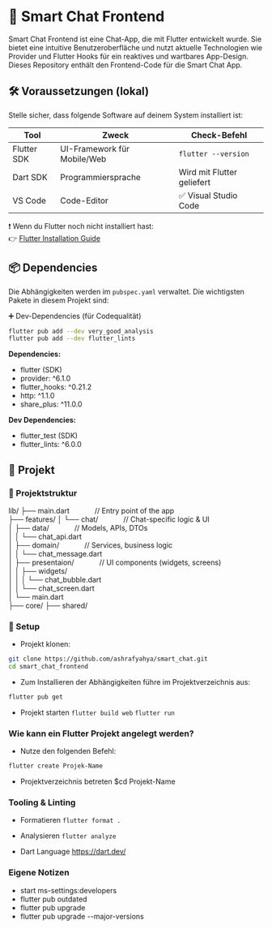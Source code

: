 # 🧠 Smart Chat Frontend

Smart Chat Frontend ist eine Chat-App, die mit Flutter entwickelt wurde. Sie bietet eine intuitive Benutzeroberfläche und nutzt aktuelle Technologien wie Provider und Flutter Hooks für ein reaktives und wartbares App-Design. Dieses Repository enthält den Frontend-Code für die Smart Chat App.

## 🛠️ Voraussetzungen (lokal)

Stelle sicher, dass folgende Software auf deinem System installiert ist:

| Tool             | Zweck                        | Check-Befehl             |
|------------------|-------------------------------|--------------------------|
| Flutter SDK      | UI-Framework für Mobile/Web   | `flutter --version`      |
| Dart SDK         | Programmiersprache            | Wird mit Flutter geliefert |
| VS Code          | Code-Editor                   | ✅ Visual Studio Code     |

❗ Wenn du Flutter noch nicht installiert hast:  
👉 [Flutter Installation Guide](https://docs.flutter.dev/get-started/install)


## 📦 Dependencies

Die Abhängigkeiten werden im `pubspec.yaml` verwaltet. Die wichtigsten Pakete in diesem Projekt sind:

➕ Dev-Dependencies (für Codequalität)
```bash
flutter pub add --dev very_good_analysis
flutter pub add --dev flutter_lints 
```

**Dependencies:**
- flutter (SDK)
- provider: ^6.1.0
- flutter_hooks: ^0.21.2
- http: ^1.1.0
- share_plus: ^11.0.0

**Dev Dependencies:**
- flutter_test (SDK)
- flutter_lints: ^6.0.0


## 🚀 Projekt
### 🧱 Projektstruktur
lib/
├── main.dart &emsp;&emsp;&emsp; // Entry point of the app  
├── features/
│   └── chat/ &emsp;&emsp;&emsp; // Chat-specific logic & UI  
│       ├── data/ &emsp;&emsp;&emsp; // Models, APIs, DTOs  
│       │   └── chat_api.dart  
│       ├── domain/ &emsp;&emsp;&emsp; // Services, business logic  
│       │   └── chat_message.dart  
│       ├── presentaion/ &emsp;&emsp;&emsp; // UI components (widgets, screens)  
│       │   ├── widgets/  
│       │   │   └── chat_bubble.dart  
│       │   └── chat_screen.dart  
│       └── main.dart  
├── core/
├── shared/


### 🔧 Setup

- Projekt klonen: 
```sh
git clone https://github.com/ashrafyahya/smart_chat.git
cd smart_chat_frontend
```

- Zum Installieren der Abhängigkeiten führe im Projektverzeichnis aus:

```bash
flutter pub get
```

- Projekt starten
```flutter build web```
```flutter run```


### Wie kann ein Flutter Projekt angelegt werden?

- Nutze den folgenden Befehl:
```bash
flutter create Projek-Name 
```

- Projektverzeichnis betreten
$cd Projekt-Name


### Tooling & Linting
- Formatieren
```flutter format .```

- Analysieren
```flutter analyze```

- Dart Language
https://dart.dev/


### Eigene Notizen
- start ms-settings:developers
- flutter pub outdated
- flutter pub upgrade
- flutter pub upgrade --major-versions